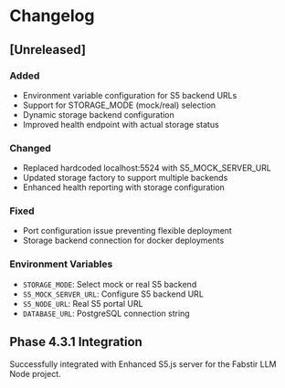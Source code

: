 # Changelog

## [Unreleased]

### Added
- Environment variable configuration for S5 backend URLs
- Support for STORAGE_MODE (mock/real) selection
- Dynamic storage backend configuration
- Improved health endpoint with actual storage status

### Changed
- Replaced hardcoded localhost:5524 with S5_MOCK_SERVER_URL
- Updated storage factory to support multiple backends
- Enhanced health reporting with storage configuration

### Fixed
- Port configuration issue preventing flexible deployment
- Storage backend connection for docker deployments

### Environment Variables
- `STORAGE_MODE`: Select mock or real S5 backend
- `S5_MOCK_SERVER_URL`: Configure S5 backend URL
- `S5_NODE_URL`: Real S5 portal URL
- `DATABASE_URL`: PostgreSQL connection string

## Phase 4.3.1 Integration
Successfully integrated with Enhanced S5.js server for the Fabstir LLM Node project.
